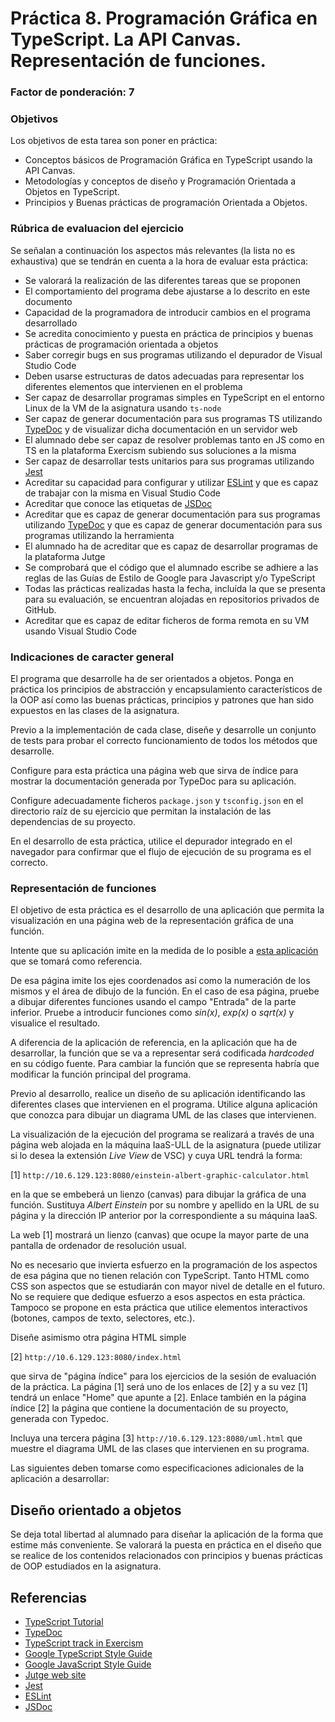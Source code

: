 # Práctica 8. Programación Gráfica en TypeScript. La API Canvas. Representación de funciones.
### Factor de ponderación: 7

### Objetivos
Los objetivos de esta tarea son poner en práctica:
* Conceptos básicos de Programación Gráfica en TypeScript usando la API Canvas.
* Metodologías y conceptos de diseño y Programación Orientada a Objetos en TypeScript.
* Principios y Buenas prácticas de programación Orientada a Objetos.

### Rúbrica de evaluacion del ejercicio
Se señalan a continuación los aspectos más relevantes (la lista no es exhaustiva)
que se tendrán en cuenta a la hora de evaluar esta práctica:
* Se valorará la realización de las diferentes tareas que se proponen
* El comportamiento del programa debe ajustarse a lo descrito en este documento
* Capacidad de la programadora de introducir cambios en el programa desarrollado
* Se acredita conocimiento y puesta en práctica de principios y buenas prácticas de programación orientada a objetos
* Saber corregir bugs en sus programas utilizando el depurador de Visual Studio Code
* Deben usarse estructuras de datos adecuadas para representar los diferentes elementos que intervienen en el problema
* Ser capaz de desarrollar programas simples en TypeScript en el entorno Linux de la VM de la asignatura usando
  `ts-node`
* Ser capaz de generar documentación para sus programas TS utilizando
  [TypeDoc](https://typedoc.org/)
  y de visualizar dicha documentación en un servidor web
* El alumnado debe ser capaz de resolver problemas tanto en JS como en TS en la plataforma Exercism subiendo sus soluciones a la misma
* Ser capaz de desarrollar tests unitarios para sus programas utilizando
  [Jest](https://jestjs.io/)
* Acreditar su capacidad para configurar y utilizar 
  [ESLint](https://eslint.org/)
y que es capaz de trabajar con la misma en Visual Studio Code
* Acreditar que conoce las etiquetas de 
  [JSDoc](https://jsdoc.app/)
* Acreditar que es capaz de generar documentación para sus programas utilizando
  [TypeDoc](https://typedoc.org/)
y que es capaz de generar documentación para sus programas utilizando la herramienta
* El alumnado ha de acreditar que es capaz de desarrollar programas de la plataforma Jutge
* Se comprobará que el código que el alumnado escribe se adhiere a las reglas de las Guías de Estilo de Google
  para Javascript y/o TypeScript
* Todas las prácticas realizadas hasta la fecha, incluída la que se presenta para su evaluación, se encuentran alojadas en repositorios privados de GitHub.
* Acreditar que es capaz de editar ficheros de forma remota en su VM usando Visual Studio Code

### Indicaciones de caracter general
El programa que desarrolle ha de ser orientados a objetos.
Ponga en práctica los principios de abstracción y encapsulamiento característicos 
de la OOP así como las buenas prácticas, principios y patrones que han sido expuestos en las clases de la asignatura.

Previo a la implementación de cada clase, diseñe y desarrolle un conjunto de tests para probar el correcto
funcionamiento de todos los métodos que desarrolle.

Configure para esta práctica una página web que sirva de índice para mostrar la documentación generada por
TypeDoc para su aplicación.

Configure adecuadamente ficheros `package.json` y `tsconfig.json` en el directorio raíz de su ejercicio 
que permitan la instalación de las dependencias de su proyecto.

En el desarrollo de esta práctica, utilice el depurador integrado en el navegador para confirmar que el flujo
de ejecución de su programa es el correcto.

### Representación de funciones
El objetivo de esta práctica es el desarrollo de una aplicación que permita la visualización en una página web
de la representación gráfica de una función.

Intente que su aplicación imite en la medida de lo posible a 
[esta aplicación](https://www.geogebra.org/m/BTC45Jzp)
que se tomará como referencia.

De esa página imite los ejes coordenados así como la numeración de los mismos y el área de dibujo de la
función.
En el caso de esa página, pruebe a dibujar diferentes funciones usando el campo "Entrada" de la parte
inferior.
Pruebe a introducir funciones como *sin(x)*, *exp(x)* o *sqrt(x)* y visualice el resultado.

A diferencia de la aplicación de referencia, en la aplicación que ha de desarrollar, la función que se va a
representar será codificada *hardcoded* en su código fuente. 
Para cambiar la función que se representa habría que modificar la función principal del programa.

Previo al desarrollo, realice un diseño de su aplicación identificando las diferentes clases que
intervienen en el programa.
Utilice alguna aplicación que conozca para dibujar un diagrama UML de las clases que intervienen.

La visualización de la ejecución del programa se realizará a través de una página web alojada
en la máquina IaaS-ULL de la asignatura (puede utilizar si lo desea la extensión *Live View* de VSC) y cuya URL tendrá la forma:

[1] `http://10.6.129.123:8080/einstein-albert-graphic-calculator.html`

en la que se embeberá un lienzo (canvas) para dibujar la gráfica de una función.
Sustituya *Albert Einstein* por su nombre y apellido en la URL de su página
y la dirección IP anterior por la correspondiente a su máquina IaaS.

La web [1] mostrará un lienzo (canvas) que ocupe la mayor parte de una pantalla de ordenador de resolución usual.

No es necesario que invierta esfuerzo en la programación de los aspectos de esa página que no tienen relación
con TypeScript. 
Tanto HTML como CSS son aspectos que se estudiarán con mayor nivel de detalle en el futuro. 
No se requiere que dedique esfuerzo a esos aspectos en esta práctica.
Tampoco se propone en esta práctica que utilice elementos interactivos (botones, campos de texto, selectores,
etc.).

Diseñe asimismo otra página HTML simple 

[2] `http://10.6.129.123:8080/index.html`

que sirva de "página índice" para los ejercicios de la sesión de evaluación de la práctica.
La página [1] será uno de los enlaces de [2] y a su vez [1] tendrá un enlace "Home" que apunte a [2].
Enlace también en la página índice [2] la página que contiene la documentación de su proyecto, generada con
Typedoc.

Incluya una tercera página
[3] `http://10.6.129.123:8080/uml.html`
que muestre el diagrama UML de las clases que intervienen en su programa.

Las siguientes deben tomarse como especificaciones adicionales de la aplicación a desarrollar:

## Diseño orientado a objetos
Se deja total libertad al alumnado para diseñar la aplicación de la forma que estime más conveniente.
Se valorará la puesta en práctica en el diseño que se realice de los contenidos relacionados con principios y
buenas prácticas de OOP estudiados en la asignatura.

## Referencias
* [TypeScript Tutorial](https://www.typescripttutorial.net/)
* [TypeDoc](https://typedoc.org/)
* [TypeScript track in Exercism](https://exercism.org/tracks/typescript)
* [Google TypeScript Style Guide](https://google.github.io/styleguide/tsguide.html)
* [Google JavaScript Style Guide](https://google.github.io/styleguide/jsguide.html)
* [Jutge web site](https://jutge.org/)
* [Jest](https://jestjs.io/)
* [ESLint](https://eslint.org/)
* [JSDoc](https://jsdoc.app/)
